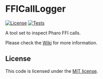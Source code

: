 # FFICallLogger

[![License](https://img.shields.io/github/license/tinchodias/FFICallLogger.svg)](./LICENSE)
[![Tests](https://github.com/tinchodias/FFICallLogger/actions/workflows/test.yml/badge.svg)](https://github.com/tinchodias/FFICallLogger/actions/workflows/test.yml)

A tool set to inspect Pharo FFI calls.

Please check the [Wiki](../../wiki) for more information.

## License

This code is licensed under the [MIT license](./LICENSE).
